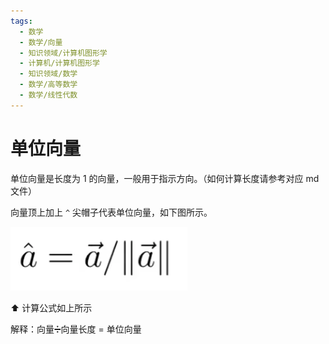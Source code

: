 ```yaml
---
tags:
  - 数学
  - 数学/向量
  - 知识领域/计算机图形学
  - 计算机/计算机图形学
  - 知识领域/数学
  - 数学/高等数学
  - 数学/线性代数
---
```

# 单位向量

单位向量是长度为 1 的向量，一般用于指示方向。（如何计算长度请参考对应 md 文件）

向量顶上加上 `^` 尖帽子代表单位向量，如下图所示。

![image-20210927123615462](assets/image-20210927123615462.png)

⬆️ 计算公式如上所示

解释：向量➗向量长度 = 单位向量
